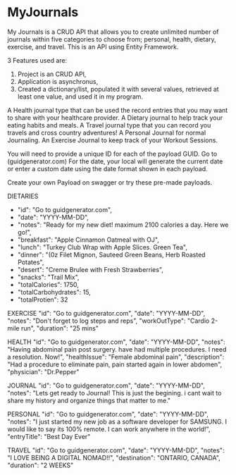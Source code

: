 # MyJournals
My Journals is a CRUD API that allows you to create unlimited number of journals within five categories to choose from; personal, health, dietary, exercise, and travel. 
This is an API using Entity Framework. 

3 Features used are: 
1. Project is an CRUD API, 
2. Application is asynchronus, 
3. Created a dictionary/list, populated it with several values, retrieved at least one value, and used it in my program.

A Health journal type that can be used the record entries that you may want to share with your healthcare provider. 
A Dietary journal to help track your eating habits and meals. 
A Travel journal type that you can record you travels and cross country adventures! 
A Personal Journal for normal Journaling. 
An Exercise Journal to keep track of your Workout Sessions.

You will need to provide a unique ID for each of the payload GUID. Go to (guidgenerator.com)
For the date, your local will generate the current date or enter a custom date using the date format shown in each payload.

Create your own Payload on swagger or try these pre-made payloads.

DIETARIES
  * "id": "Go to guidgenerator.com",
  * "date": "YYYY-MM-DD",
  * "notes": "Ready for my new diet! maximum 2100 calories a day. Here we go!",
  * "breakfast": "Apple Cinnamon Oatmeal with OJ",
  * "lunch": "Turkey Club Wrap with Apple Slices. Green Tea",
  * "dinner": "(0z Filet Mignon, Sauteed Green Beans, Herb Roasted Potates",
  * "desert": "Creme Brulee with Fresh Strawberries",
  * "snacks": "Trail Mix",
  * "totalCalories": 1750,
  * "totalCarbohydrates": 15,
  * "totalProtien": 32

EXERCISE
  "id": "Go to guidgenerator.com",
  "date": "YYYY-MM-DD",
  "notes": "Don't forget to log steps and reps",
  "workOutType": "Cardio 2-mile run",
  "duration": "25 mins"

HEALTH
  "id": "Go to guidgenerator.com",
  "date": "YYYY-MM-DD",
  "notes": "Having abdominal pain post surgery. have had multiple procedures. I need a resolution. Now!",
  "healthIssue": "Female abdominal pain",
  "description": "Had a procedure to eliminate pain, pain started again in lower abdomen",
  "physician": "Dr.Pepper"

JOURNAL
  "id": "Go to guidgenerator.com",
  "date": "YYYY-MM-DD",
  "notes": "Lets get ready to Journal! This is just the begining. i cant wait to share my history and organize things that matter to me."

PERSONAL
  "id": "Go to guidgenerator.com",
  "date": "YYYY-MM-DD",
  "notes": "I just started my new job as a software developer for SAMSUNG. I would like to say its 100% remote. I can work anywhere in the world!",
  "entryTitle": "Best Day Ever"

TRAVEL
  "id": "Go to guidgenerator.com",
  "date": "YYYY-MM-DD",
  "notes": "I LOVE BEING A DIGITAL NOMAD!!",
  "destination": "ONTARIO, CANADA",
  "duration": "2 WEEKS"




